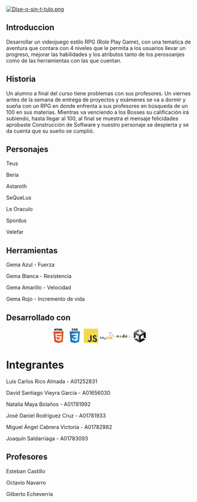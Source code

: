 
[![Dise-o-sin-t-tulo.png](https://i.postimg.cc/kgt190F3/Dise-o-sin-t-tulo.png)](https://postimg.cc/zy8SFPc0)


## Introduccion 

<p>Desarrollar un videojuego estilo RPG (Role Play Game), con una tematica de aventura que contara con 4 niveles que le permita a los usuarios llevar un progreso, mejorar las habilidades y los atributos tanto de los perosoanjes como de las herramientas con las que cuentan.<p>

## Historia

Un alumno a final del curso tiene problemas con sus profesores. Un viernes antes de la semana de entrega de proyectos y exámenes se va a dormir y sueña con un RPG en donde enfrenta a sus profesores en búsqueda de un 100 en sus materias. Mientras va venciendo a los Bosses su calificación irá subiendo, hasta llegar al 100, al final se muestra el mensaje felicidades aprobaste Construcción de Software y nuestro personaje se despierta y se da cuenta que su sueño se cumplió.

## Personajes
<p>Teus</p>
<p>Beria</p>
<p>Astaroth</p>
<p>SeQueLus</p>
<p>Le Oraculo</p>
<p>Spordus</p>
<p>Velefar</p>

## Herramientas
Gema Azul - Fuerza

Gema Blanca - Resistencia

Gema Amarillo - Velocidad

Gema Rojo - Incremento de vida




## Desarrollado con 

<p align="center">  

<img src="https://raw.githubusercontent.com/devicons/devicon/master/icons/html5/html5-original-wordmark.svg" alt="html5" width="40" height="40"/> 
<img src="https://raw.githubusercontent.com/devicons/devicon/master/icons/css3/css3-original-wordmark.svg" alt="css3" width="40" height="40"/>   
<img src="https://raw.githubusercontent.com/devicons/devicon/master/icons/javascript/javascript-original.svg" alt="javascript" width="40" height="40"/> 
<img src="https://raw.githubusercontent.com/devicons/devicon/master/icons/mysql/mysql-original-wordmark.svg" alt="mysql" width="40" height="40"/> 
<img src="https://raw.githubusercontent.com/devicons/devicon/master/icons/nodejs/nodejs-original-wordmark.svg" alt="nodejs" width="40" height="40"/> </a>
<img src="https://github.com/devicons/devicon/blob/master/icons/unity/unity-original.svg" alt="unity" width="40" height="40"/> </a>

</p>

# Integrantes
Luis Carlos Rico Almada - A01252831

David Santiago Vieyra García - A01656030

Natalia Maya Bolaños - A01781992

José Daniel Rodríguez Cruz - A01781933

Miguel Ángel Cabrera Victoria - A01782982

Joaquín Saldarriaga - A01783093


## Profesores 
Esteban Castillo

Octavio Navarro 

Gilberto Echeverria


